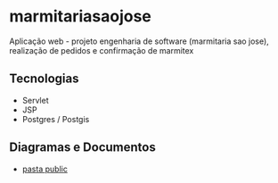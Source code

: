 # marmitariasaojose
Aplicação web - projeto engenharia de software (marmitaria sao jose), realização de pedidos e confirmação de marmitex

## Tecnologias
* Servlet 
* JSP
* Postgres / Postgis

## Diagramas e Documentos
* [pasta public](https://github.com/betonr/marmitariasaojose/tree/master/public)
